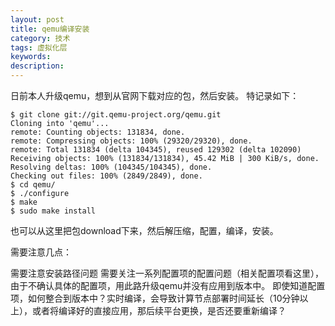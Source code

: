 ```yaml
---
layout: post
title: qemu编译安装
category: 技术
tags: 虚拟化层
keywords: 
description: 
---
```

日前本人升级qemu，想到从官网下载对应的包，然后安装。
特记录如下：

    $ git clone git://git.qemu-project.org/qemu.git
    Cloning into 'qemu'...
    remote: Counting objects: 131834, done.
    remote: Compressing objects: 100% (29320/29320), done.
    remote: Total 131834 (delta 104345), reused 129302 (delta 102090)
    Receiving objects: 100% (131834/131834), 45.42 MiB | 300 KiB/s, done.
    Resolving deltas: 100% (104345/104345), done.
    Checking out files: 100% (2849/2849), done.
    $ cd qemu/
    $ ./configure
    $ make
    $ sudo make install


也可以从这里把包download下来，然后解压缩，配置，编译，安装。

需要注意几点：

需要注意安装路径问题
需要关注一系列配置项的配置问题（相关配置项看这里），由于不确认具体的配置项，用此路升级qemu并没有应用到版本中。
即使知道配置项，如何整合到版本中？实时编译，会导致计算节点部署时间延长（10分钟以上），或者将编译好的直接应用，那后续平台更换，是否还要重新编译？